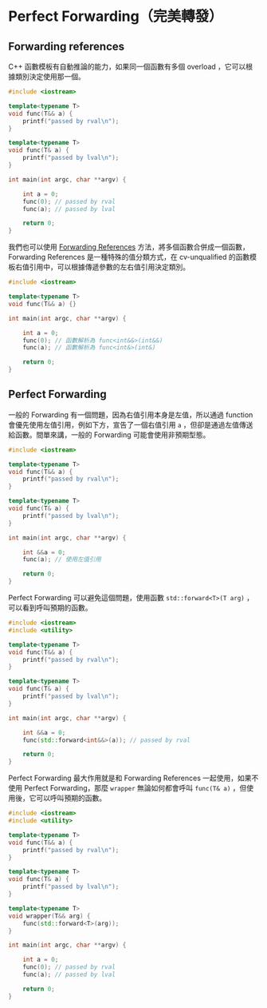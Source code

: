 # Perfect Forwarding（完美轉發）

## Forwarding references

C++ 函數模板有自動推論的能力，如果同一個函數有多個 overload ，它可以根據類別決定使用那一個。

```cpp
#include <iostream>

template<typename T>
void func(T&& a) {
    printf("passed by rval\n");
}

template<typename T>
void func(T& a) {
    printf("passed by lval\n");
}

int main(int argc, char **argv) {

    int a = 0;
    func(0); // passed by rval
    func(a); // passed by lval

    return 0;
}
```

我們也可以使用 [Forwarding References](https://en.cppreference.com/w/cpp/language/reference#Forwarding_references) 方法，將多個函數合併成一個函數，Forwarding References 是一種特殊的值分類方式，在 cv-unqualified 的函數模板右值引用中，可以根據傳遞參數的左右值引用決定類別。

```cpp
#include <iostream>

template<typename T>
void func(T&& a) {}

int main(int argc, char **argv) {

    int a = 0;
    func(0); // 函數解析為 func<int&&>(int&&)
    func(a); // 函數解析為 func<int&>(int&)

    return 0;
}
```

## Perfect Forwarding

一般的 Forwarding 有一個問題，因為右值引用本身是左值，所以通過 function 會優先使用左值引用，例如下方，宣告了一個右值引用 ```a``` ，但卻是通過左值傳送給函數。間單來講，一般的 Forwarding 可能會使用非預期型態。

```cpp
#include <iostream>

template<typename T>
void func(T&& a) {
    printf("passed by rval\n");
}

template<typename T>
void func(T& a) {
    printf("passed by lval\n");
}

int main(int argc, char **argv) {

    int &&a = 0;
    func(a); // 使用左值引用

    return 0;
}
```

Perfect Forwarding 可以避免這個問題，使用函數 ```std::forward<T>(T arg)``` ，可以看到呼叫預期的函數。

```cpp
#include <iostream>
#include <utility>

template<typename T>
void func(T&& a) { 
    printf("passed by rval\n");
}

template<typename T>
void func(T& a) {
    printf("passed by lval\n");
}

int main(int argc, char **argv) {

    int &&a = 0;
    func(std::forward<int&&>(a)); // passed by rval

    return 0;
}
```

Perfect Forwarding 最大作用就是和 Forwarding References 一起使用，如果不使用 Perfect Forwarding，那麼 ```wrapper``` 無論如何都會呼叫 ```func(T& a)``` ，但使用後，它可以呼叫預期的函數。

```cpp
#include <iostream>
#include <utility>

template<typename T>
void func(T&& a) { 
    printf("passed by rval\n");
}

template<typename T>
void func(T& a) {
    printf("passed by lval\n");
}

template<typename T>
void wrapper(T&& arg) {
    func(std::forward<T>(arg));
}

int main(int argc, char **argv) {

    int a = 0;
    func(0); // passed by rval
    func(a); // passed by lval

    return 0;
}
```
